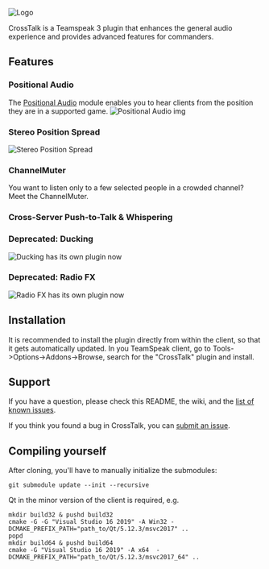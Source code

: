![Logo](https://github.com/thorwe/CrossTalk/raw/master/res/logo_320x60.png "CrossTalk")

CrossTalk is a Teamspeak 3 plugin that enhances the general audio experience and provides advanced features for commanders.

[pledgie]: https://www.pledgie.com/campaigns/18898

## Features

### Positional Audio
The [Positional Audio](https://github.com/thorwe/CrossTalk/wiki/Positional-Audio "Positional Audio") module enables you to hear clients from the position they are in a supported game.
![Positional Audio img](https://github.com/thorwe/CrossTalk/raw/master/misc/ct_screenie_posa.png "Positional Audio")

### Stereo Position Spread  
![Stereo Position Spread](https://github.com/thorwe/CrossTalk/raw/master/misc/ct_screenie_ps.png "Stereo Position Spread")

### ChannelMuter
You want to listen only to a few selected people in a crowded channel? Meet the ChannelMuter.
### Cross-Server Push-to-Talk & Whispering

### Deprecated: Ducking
![Ducking has its own plugin now](https://github.com/thorwe/teamspeak-plugin-ducker)

### Deprecated: Radio FX
![Radio FX has its own plugin now](https://github.com/thorwe/teamspeak-plugin-radiofx)

## Installation
It is recommended to install the plugin directly from within the client, so that it gets automatically updated. In you TeamSpeak client, go to Tools->Options->Addons->Browse, search for the "CrossTalk" plugin and install.

## Support

If you have a question, please check this README, the wiki, and the [list of
known issues][troubleshoot].

[troubleshoot]: https://github.com/thorwe/CrossTalk/wiki/Troubleshoot

If you think you found a bug in CrossTalk, you can [submit an issue](https://github.com/thorwe/CrossTalk/issues/new).

## Compiling yourself
After cloning, you'll have to manually initialize the submodules:
```
git submodule update --init --recursive
```

Qt in the minor version of the client is required, e.g.

```
mkdir build32 & pushd build32
cmake -G -G "Visual Studio 16 2019" -A Win32 -DCMAKE_PREFIX_PATH="path_to/Qt/5.12.3/msvc2017" ..
popd
mkdir build64 & pushd build64
cmake -G "Visual Studio 16 2019" -A x64  -DCMAKE_PREFIX_PATH="path_to/Qt/5.12.3/msvc2017_64" ..
```
